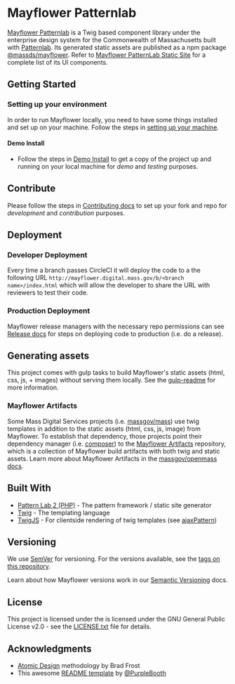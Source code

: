 # Mayflower Patternlab

[Mayflower Patternlab](https://github.com/massgov/mayflower/tree/master/patternlab) is a Twig based component library under the enterprise design system for the Commonwealth of Massachusetts built with [Patternlab](http://patternlab.io/). Its generated static assets are published as a npm package [@massds/mayflower](https://www.npmjs.com/package/@massds/mayflower-react). Refer to [Mayflower PatternLab Static Site](https://mayflower.digital.mass.gov/patternlab) for a complete list of its UI components.

## Getting Started

### Setting up your environment

In order to run Mayflower locally, you need to have some things installed and set up on your machine. Follow the steps in [setting up your machine](https://github.com/massgov/mayflower-doc/tree/83c344d630643fb6ad454465d3505609ae7e3475/getting-started/docs/machine-setup.md).

#### Demo Install

* Follow the steps in [Demo Install](https://github.com/massgov/mayflower-doc/tree/83c344d630643fb6ad454465d3505609ae7e3475/getting-started/docs/demo-install.md) to get a copy of the project up and running on your local machine for _demo_ and _testing_ purposes. 

## Contribute

Please follow the steps in [Contributing docs](https://github.com/massgov/mayflower-doc/tree/83c344d630643fb6ad454465d3505609ae7e3475/getting-started/.github/CONTRIBUTING.md) to set up your fork and repo for _development_ and _contribution_ purposes.

## Deployment

### Developer Deployment

Every time a branch passes CircleCI it will deploy the code to a the following URL `http://mayflower.digital.mass.gov/b/<branch name>/index.html` which will allow the developer to share the URL with reviewers to test their code.

### Production Deployment

Mayflower release managers with the necessary repo permissions can see [Release docs](https://github.com/massgov/mayflower-doc/tree/83c344d630643fb6ad454465d3505609ae7e3475/getting-started/docs/release.md) for steps on deploying code to production \(i.e. do a release\).

## Generating assets

This project comes with gulp tasks to build Mayflower's static assets \(html, css, js, + images\) without serving them locally. See the [gulp-readme](https://github.com/massgov/mayflower-doc/tree/83c344d630643fb6ad454465d3505609ae7e3475/getting-started/styleguide/tools/gulp/gulp-readme.md) for more information.

### Mayflower Artifacts

Some Mass Digital Services projects \(i.e. [massgov/mass](https://github.com/massgov/mass)\) use twig templates in addition to the static assets \(html, css, js, image\) from Mayflower. To establish that dependency, those projects point their dependency manager \(i.e. [composer](https://getcomposer.org/doc/00-intro.md)\) to the [Mayflower Artifacts](https://github.com/massgov/mayflower-artifacts) repository, which is a collection of Mayflower build artifacts with both twig and static assets. Learn more about Mayflower Artifacts in the [massgov/openmass docs](https://github.com/massgov/openmass/blob/master/docs/Mayflower.md#mayflower-artifacts).

## Built With

* [Pattern Lab 2 \(PHP\)](http://patternlab.io/docs/index.html) - The pattern framework / static site generator
* [Twig](https://twig.sensiolabs.org/) - The templating language
* [TwigJS](https://github.com/twigjs/twig.js/wiki) - For clientside rendering of twig templates \(see [ajaxPattern](https://github.com/massgov/mayflower-doc/tree/83c344d630643fb6ad454465d3505609ae7e3475/getting-started/styleguide/source/_patterns/03-organisms/by-template/ajax-pattern.md)\)

## Versioning

We use [SemVer](http://semver.org/) for versioning. For the versions available, see the [tags on this repository](https://github.com/massgov/mayflower/tags).

Learn about how Mayflower versions work in our [Semantic Versioning](https://github.com/massgov/mayflower-doc/tree/83c344d630643fb6ad454465d3505609ae7e3475/getting-started/docs/versioning.md) docs.

## License

This project is licensed under the is licensed under the GNU General Public License v2.0 - see the [LICENSE.txt](https://github.com/massgov/mayflower-doc/tree/83c344d630643fb6ad454465d3505609ae7e3475/getting-started/LICENSE.txt) file for details.

## Acknowledgments

* [Atomic Design](http://atomicdesign.bradfrost.com/chapter-2/) methodology by Brad Frost
* This awesome [README template](https://gist.github.com/PurpleBooth/109311bb0361f32d87a2) by [@PurpleBooth](https://gist.github.com/PurpleBooth)

